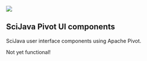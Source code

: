 ![](http://jenkins.imagej.net/job/SciJava-UI-Pivot/lastBuild/badge/icon)

SciJava Pivot UI components
---------------------------

SciJava user interface components using Apache Pivot.

Not yet functional!
